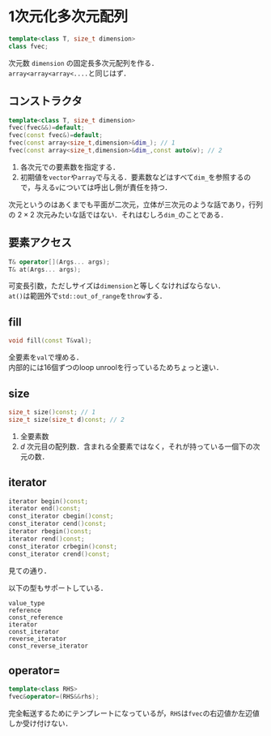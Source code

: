 # 1次元化多次元配列
```C++
template<class T, size_t dimension>
class fvec;
```
次元数 `dimension` の固定長多次元配列を作る．  
`array<array<array<....`と同じはず．

## コンストラクタ
```C++
template<class T, size_t dimension>
fvec(fvec&&)=default;
fvec(const fvec&)=default;
fvec(const array<size_t,dimension>&dim_); // 1
fvec(const array<size_t,dimension>&dim_,const auto&v); // 2
```
1. 各次元での要素数を指定する．
1. 初期値を`vector`や`array`で与える．要素数などはすべて`dim_`を参照するので，与える`v`については呼出し側が責任を持つ．

次元というのはあくまでも平面が二次元，立体が三次元のような話であり，行列の $2\times 2$ 次元みたいな話ではない．それはむしろ`dim_`のことである．

## 要素アクセス
```C++
T& operator[](Args... args);
T& at(Args... args);
```
可変長引数，ただしサイズは`dimension`と等しくなければならない．  
`at()`は範囲外で`std::out_of_range`を`throw`する．


## fill
```C++
void fill(const T&val);
```
全要素を`val`で埋める．  
内部的には16個ずつのloop unroolを行っているためちょっと速い．

## size
```C++
size_t size()const; // 1
size_t size(size_t d)const; // 2
```
1. 全要素数
1. $d$ 次元目の配列数．含まれる全要素ではなく，それが持っている一個下の次元の数．

## iterator
```C++
iterator begin()const;
iterator end()const;
const_iterator cbegin()const;
const_iterator cend()const;
iterator rbegin()const;
iterator rend()const;
const_iterator crbegin()const;
const_iterator crend()const;
```
見ての通り．

以下の型もサポートしている．
```
value_type
reference
const_reference
iterator
const_iterator
reverse_iterator
const_reverse_iterator
```

## operator=
```C++
template<class RHS>
fvec&operator=(RHS&&rhs);
```
完全転送するためにテンプレートになっているが，`RHS`は`fvec`の右辺値か左辺値しか受け付けない．  


